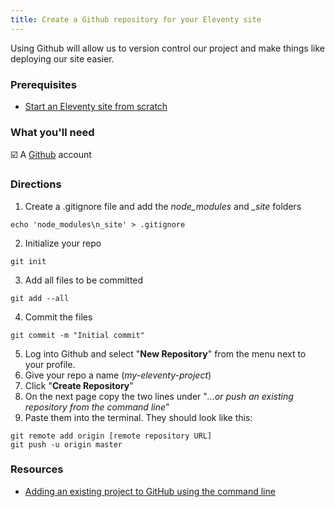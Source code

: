 ```yaml
---
title: Create a Github repository for your Eleventy site
---
```


Using Github will allow us to version control our project and make things like deploying our site easier.

### Prerequisites

- [Start an Eleventy site from scratch](/recipes/start-an-eleventy-site-from-scratch/)

### What you'll need

☑️ A [Github](https://github.com) account

### Directions

1. Create a .gitignore file and add the *node_modules* and *_site* folders
```text
echo 'node_modules\n_site' > .gitignore
```

2. Initialize your repo
```text
git init
```

3. Add all files to be committed
```text
git add --all
```
4. Commit the files
```text
git commit -m "Initial commit"
```
5. Log into Github and select "**New Repository**" from the menu next to your profile.
6. Give your repo a name (*my-eleventy-project*)
7. Click "**Create Repository**"
8. On the next page copy the two lines under "*...or push an existing repository from the command line*"
9. Paste them into the terminal. They should look like this:
```text
git remote add origin [remote repository URL]
git push -u origin master
```

### Resources

* [Adding an existing project to GitHub using the command line](https://docs.github.com/en/github/importing-your-projects-to-github/adding-an-existing-project-to-github-using-the-command-line)
